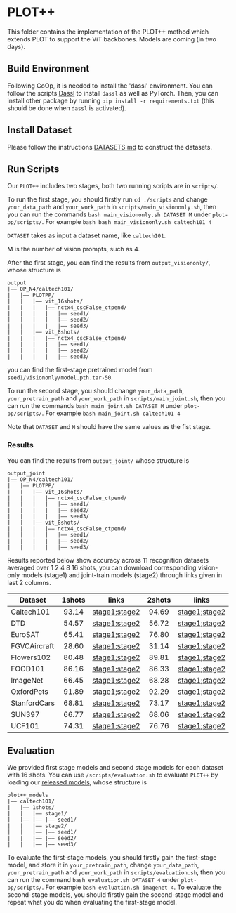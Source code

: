 # PLOT++
This folder contains the implementation of the PLOT++ method which extends PLOT to support the ViT backbones. Models are coming (in two days). 


## Build Environment
Following CoOp, it is needed to install the 'dassl' environment. You can follow the scripts [Dassl](https://github.com/KaiyangZhou/Dassl.pytorch#installation) to install `dassl` as well as PyTorch. Then, you can install other package by running `pip install -r requirements.txt` (this should be done when `dassl` is activated).


## Install Dataset
Please follow the instructions [DATASETS.md](https://github.com/KaiyangZhou/CoOp/blob/main/DATASETS.md) to construct the datasets.


## Run Scripts


Our `PLOT++` includes two stages, both two running scripts are in `scripts/`. 

To run the first stage, you should firstly run `cd ./scripts` and change `your_data_path` and `your_work_path` in `scripts/main_visiononly.sh`, then you can run the commands `bash main_visiononly.sh DATASET M` under `plot-pp/scripts/`. For example `bash bash main_visiononly.sh caltech101 4`

`DATASET` takes as input a dataset name, like `caltech101`. 

M is the number of vision prompts, such as 4.

After the first stage, you can find the results from `output_visiononly/`, whose structure is
```
output
|–– OP_N4/caltech101/
|   |–– PLOTPP/
|   |   |–– vit_16shots/
|   |   |   |–– nctx4_cscFalse_ctpend/
|   |   |   |   |–– seed1/
|   |   |   |   |–– seed2/
|   |   |   |   |–– seed3/
|   |   |–– vit_8shots/
|   |   |   |–– nctx4_cscFalse_ctpend/
|   |   |   |   |–– seed1/
|   |   |   |   |–– seed2/
|   |   |   |   |–– seed3/
```
you can find the first-stage pretrained model from `seed1/visiononly/model.pth.tar-50`.

To run the second stage, you should change `your_data_path`, `your_pretrain_path` and `your_work_path` in `scripts/main_joint.sh`, then you can run the commands `bash main_joint.sh DATASET M` under `plot-pp/scripts/`. For example `bash main_joint.sh caltech101 4`

Note that `DATASET` and `M` should have the same values as the fist stage.

### Results

You can find the results from `output_joint/` whose structure is

```
output_joint
|–– OP_N4/caltech101/
|   |–– PLOTPP/
|   |   |–– vit_16shots/
|   |   |   |–– nctx4_cscFalse_ctpend/
|   |   |   |   |–– seed1/
|   |   |   |   |–– seed2/
|   |   |   |   |–– seed3/
|   |   |–– vit_8shots/
|   |   |   |–– nctx4_cscFalse_ctpend/
|   |   |   |   |–– seed1/
|   |   |   |   |–– seed2/
|   |   |   |   |–– seed3/
```
Results reported below show accuracy across 11 recognition datasets averaged over 1 2 4 8 16 shots, you can download corresponding vision-only models (stage1) and joint-train models (stage2) through links given in last 2 columns.

| Dataset      | 1shots | links | 2shots | links | 4shots | links | 8shots | links | 16shots | links |
|------------  |:-----:|:-----:|:-----:|:-----:|:-----:|:-----:|:-----:|:-----:|:-----:|:-----:|
| Caltech101   | 93.14 | [stage1](https://mbzuaiac-my.sharepoint.com/:f:/g/personal/zhengqing_gao_mbzuai_ac_ae/EheavZiQsb9Fr8FwN5qhmBwBTrhnETrty5QiNENH7RV3ow?e=5x8GRG);[stage2](https://mbzuaiac-my.sharepoint.com/:f:/g/personal/zhengqing_gao_mbzuai_ac_ae/Eu3gXZ1wvcdDngL_dLfkvG4BA2fRru97wwEEp5b0pO64Ew?e=qDyUWH) | 94.69 | [stage1](https://mbzuaiac-my.sharepoint.com/:f:/g/personal/zhengqing_gao_mbzuai_ac_ae/EhPKLWorAKJPnQY1JsUuJT8B-ccm1yIojjsxMdVaNz1VEg?e=4YdPtX);[stage2](https://mbzuaiac-my.sharepoint.com/:f:/g/personal/zhengqing_gao_mbzuai_ac_ae/Ejey2xegxb5Plcfz3t3GWMkBrFby-o6AHJiRlygZgGt_4A?e=wG0Y53) | 95.13 | [stage1](https://mbzuaiac-my.sharepoint.com/:f:/g/personal/zhengqing_gao_mbzuai_ac_ae/Eh6jgvGXX6NPr4NNZuTdvJkB1yPSZiOGSy341IpoENv--Q?e=bx5GbP);[stage2](https://mbzuaiac-my.sharepoint.com/:f:/g/personal/zhengqing_gao_mbzuai_ac_ae/EhvqfRlSr0JPnsezIX35C1IBjeVI06HqgvJWZHcCPwDm6w?e=1RQNGY) | 95.51 | [stage1](https://mbzuaiac-my.sharepoint.com/:f:/g/personal/zhengqing_gao_mbzuai_ac_ae/El0HsCEnB3BGmLmrvy3yADIBQOOFyZpCHGBeKaL2jUDOaA?e=YvkjEK);[stage2](https://mbzuaiac-my.sharepoint.com/:f:/g/personal/zhengqing_gao_mbzuai_ac_ae/ErTfoBioVXBIqaetAU5lKooBVOa1zw7xQ8WibDvdc_60LQ?e=sRnoZe) | 96.04 | [stage1](https://mbzuaiac-my.sharepoint.com/:f:/g/personal/zhengqing_gao_mbzuai_ac_ae/EjWge1Nl37NDh--KDeG8uFoBlAphiVN_PQLuGzffgQZzIA?e=anVuDx);[stage2](https://mbzuaiac-my.sharepoint.com/:f:/g/personal/zhengqing_gao_mbzuai_ac_ae/EqG32ZFa5_BNm2dKzrp36ssBp6QJ1CR4mufqhlbhcX6Q_g?e=8WlDYY) |
| DTD          | 54.57 | [stage1](https://mbzuaiac-my.sharepoint.com/:f:/g/personal/zhengqing_gao_mbzuai_ac_ae/EnJgGyc5pQdFkjH3pMBrlloBY-sUxOf1v-ArfhizGWGIVA?e=2cT0F4);[stage2](https://mbzuaiac-my.sharepoint.com/:f:/g/personal/zhengqing_gao_mbzuai_ac_ae/Ekcztf1hWapFtDqimh-xw8gBjxR2HtpXFrj4PoUHzLuExA?e=ZgDXSa) | 56.72 | [stage1](https://mbzuaiac-my.sharepoint.com/:f:/g/personal/zhengqing_gao_mbzuai_ac_ae/Es5zpZXl0xlNkyMw0YYo5DwBhU7e30h2GzCkdVJprTJyGw?e=Y4f0TO);[stage2](https://mbzuaiac-my.sharepoint.com/:f:/g/personal/zhengqing_gao_mbzuai_ac_ae/EooMcLbtm-9JleAuqZkoFa8BaYZkvFarFj3uP8t1MzfTKA?e=vXe2w8) | 62.43 | [stage1](https://mbzuaiac-my.sharepoint.com/:f:/g/personal/zhengqing_gao_mbzuai_ac_ae/EoVMzallQYFMi4zq9z5NI3ABjQjtERV9bX5-hSPj340U8A?e=fsCPNU);[stage2](https://mbzuaiac-my.sharepoint.com/:f:/g/personal/zhengqing_gao_mbzuai_ac_ae/EnOLR276_VRGpYZnJ11fcuABw3CYykzNvNZti0_ZOlyXJg?e=FCjBqc) | 66.49 | [stage1](https://mbzuaiac-my.sharepoint.com/:f:/g/personal/zhengqing_gao_mbzuai_ac_ae/Es1MZMOZoutLjItdMLEcB54BVseOHKKOONKvKdoF2jtikg?e=Tjbx7S);[stage2](https://mbzuaiac-my.sharepoint.com/:f:/g/personal/zhengqing_gao_mbzuai_ac_ae/Egmit7nBzX5MtmdpmLSqNLUBaAliNfYf3JtNjhX7B3ujPQ?e=0h0dMV) | 71.43 | [stage1](https://mbzuaiac-my.sharepoint.com/:f:/g/personal/zhengqing_gao_mbzuai_ac_ae/EgqQ3azqX1RIicWy_-P8QPsBJXRPmOGQ5ecc6DiG3S6m3g?e=LNA5dg);[stage2](https://mbzuaiac-my.sharepoint.com/:f:/g/personal/zhengqing_gao_mbzuai_ac_ae/EjOnqhJxbklNskZ8PLXQs4YBork9WBsOXpaMwI3VO9KxEQ?e=r2jxUG) |
| EuroSAT      | 65.41 | [stage1](https://mbzuaiac-my.sharepoint.com/:f:/g/personal/zhengqing_gao_mbzuai_ac_ae/EkGLkzrGUW1GiMo65mB-XRgBoFr4E0L0HBeW8XvXefNMiQ?e=lRX5XY);[stage2](https://mbzuaiac-my.sharepoint.com/:f:/g/personal/zhengqing_gao_mbzuai_ac_ae/EopmWKfxAcRHne01pP2Wa7MBG-vXYKQkpiaEKfkBpYVGNw?e=m8GSry) | 76.80 | [stage1](https://mbzuaiac-my.sharepoint.com/:f:/g/personal/zhengqing_gao_mbzuai_ac_ae/EtKmyFqcnr9BnM1u2uOYWtsBK-zkwuj3vWYGpto50XPDSw?e=bUeumu);[stage2](https://mbzuaiac-my.sharepoint.com/:f:/g/personal/zhengqing_gao_mbzuai_ac_ae/EsxABlaNKBtNkr2tYgKAls8B4t5AjRqs06wGKsEo6QOg4Q?e=052dE9) | 83.21 | [stage1](https://mbzuaiac-my.sharepoint.com/:f:/g/personal/zhengqing_gao_mbzuai_ac_ae/EmjARwWZYmtPtYkf2XFFFz8BWFcxPUB1KsF4nnUY4Nikkw?e=xX2yP9);[stage2](https://mbzuaiac-my.sharepoint.com/:f:/g/personal/zhengqing_gao_mbzuai_ac_ae/EtC4O5gbM6FOhXKvBjr1FpkBbfR1HZnJeWsYgCSnn2G6Eg?e=rJshRt) | 88.37 | [stage1](https://mbzuaiac-my.sharepoint.com/:f:/g/personal/zhengqing_gao_mbzuai_ac_ae/EuMt5NPwXKpEp-pFTS1dt-IBR-0m0PWwrc2ORSb69NMeRg?e=zdd6nT);[stage2](https://mbzuaiac-my.sharepoint.com/:f:/g/personal/zhengqing_gao_mbzuai_ac_ae/EgtgnfYmJHZOpSSr5qBJSncBC-muEp_6ezFECJaKr6U6HQ?e=wxgPej) | 92.00 | [stage1](https://mbzuaiac-my.sharepoint.com/:f:/g/personal/zhengqing_gao_mbzuai_ac_ae/EvPPKX4YYTZLsogb6gRTfBYBZxpq9lIOsAD5DJhdrVIPUw?e=Twv4oz);[stage2](https://mbzuaiac-my.sharepoint.com/:f:/g/personal/zhengqing_gao_mbzuai_ac_ae/EpfCrIpsie9PoSHCyZDSOC4BX6Clgvf4KnxT5frmUdPKSw?e=74gdQ4) |
| FGVCAircraft | 28.60 | [stage1](https://mbzuaiac-my.sharepoint.com/:f:/g/personal/zhengqing_gao_mbzuai_ac_ae/EjLnD9GmlHRKhxVDryJ59oABXQD1i7_hU3lmjkhXgdqB-w?e=PvwiLc);[stage2](https://mbzuaiac-my.sharepoint.com/:f:/g/personal/zhengqing_gao_mbzuai_ac_ae/EpfkdWe4FT5LoW4nQWbNTrEB6wr7dUWP0SK5D43mPai-EA?e=ymGagD) | 31.14 | [stage1](https://mbzuaiac-my.sharepoint.com/:f:/g/personal/zhengqing_gao_mbzuai_ac_ae/EnpEFaV286hCgFSArDICsW4BKmNy6A3cLaJlTJAzo2Ivkw?e=YYMms0);[stage2](https://mbzuaiac-my.sharepoint.com/:f:/g/personal/zhengqing_gao_mbzuai_ac_ae/ErNhs9cqhvlLkBfzR9AYyVQBHmKd_T4VOvHaYSQgFE_lfA?e=XJi8A6) | 35.29 | [stage1](https://mbzuaiac-my.sharepoint.com/:f:/g/personal/zhengqing_gao_mbzuai_ac_ae/ElvKqaA4pXhAtyKH8DVmkEABu5IMrcDRNJYTLmc0SlbU9g?e=PEseD0);[stage2](https://mbzuaiac-my.sharepoint.com/:f:/g/personal/zhengqing_gao_mbzuai_ac_ae/ErJb0yNeygpNu2sQ2YaFywoB1_H5uoH_FMG0RYfsHVN67g?e=Vo8UKh) | 41.42 | [stage1](https://mbzuaiac-my.sharepoint.com/:f:/g/personal/zhengqing_gao_mbzuai_ac_ae/EvyvQ9qG5mFCmZwQ7PcJsgYBuutojsLjng8p_o9d3cDPNA?e=9ZzAs5);[stage2](https://mbzuaiac-my.sharepoint.com/:f:/g/personal/zhengqing_gao_mbzuai_ac_ae/EhWrjWptgdlEkFdydTy1HD4BRekvx8eGHBwNYf8OIse0hg?e=Pd5Q47) | 46.74 | [stage1](https://mbzuaiac-my.sharepoint.com/:f:/g/personal/zhengqing_gao_mbzuai_ac_ae/EmXXClthgRJAk3TlGB1yfIABgQRaPVTQEfEWIPY4tDQSBg?e=XPKZB1);[stage2](https://mbzuaiac-my.sharepoint.com/:f:/g/personal/zhengqing_gao_mbzuai_ac_ae/EobTql6TIuJKo6NTSxOn9gYBOwVvjtjqAJ5B5RbZBNpWkA?e=BPjvXW) |
| Flowers102   | 80.48 | [stage1](https://mbzuaiac-my.sharepoint.com/:f:/g/personal/zhengqing_gao_mbzuai_ac_ae/Ej8I48AedQVAmor-WPjawO0BuJlxlviYu2mMrmHNAdze-g?e=go9Lx7);[stage2](https://mbzuaiac-my.sharepoint.com/:f:/g/personal/zhengqing_gao_mbzuai_ac_ae/EpvvwZF4b39MpViCsIW8obYBem5cAeDDeN9MnW8GQxjKsw?e=sbeP1E) | 89.81 | [stage1](https://mbzuaiac-my.sharepoint.com/:f:/g/personal/zhengqing_gao_mbzuai_ac_ae/Eg0C9qVXI2JHqRtLxHFEQRgBvN9rWF0U93PCIthRClwX8w?e=R1CilC);[stage2](https://mbzuaiac-my.sharepoint.com/:f:/g/personal/zhengqing_gao_mbzuai_ac_ae/Ep993ztgrMRBhlMckrByosUBa9_7zFO5mH-2j0xm6dtnIA?e=cg1c6O) | 92.93 | [stage1](https://mbzuaiac-my.sharepoint.com/:f:/g/personal/zhengqing_gao_mbzuai_ac_ae/EuQkXGKeEw9CqwI5G50w5HsBhrxGFo_SxnAdmid1C5b6mw?e=UWHUSK);[stage2](https://mbzuaiac-my.sharepoint.com/:f:/g/personal/zhengqing_gao_mbzuai_ac_ae/Eje-NnJxkpJAt2ycaMTCsYEBVzLr9sOjBNASmktqaLm_qA?e=IL1JTr) | 95.44 | [stage1](https://mbzuaiac-my.sharepoint.com/:f:/g/personal/zhengqing_gao_mbzuai_ac_ae/ErjTer2AETFNi_LubPnRtSUBgmYnQOvzZ7FZTjC5AO90xA?e=SYBO2x);[stage2](https://mbzuaiac-my.sharepoint.com/:f:/g/personal/zhengqing_gao_mbzuai_ac_ae/EtkXtZ0iRHdIt10mr22x1nUBOz47zYzQMcr9gtwtNqT2cA?e=VsBC4N) | 97.56 | [stage1](https://mbzuaiac-my.sharepoint.com/:f:/g/personal/zhengqing_gao_mbzuai_ac_ae/Ellu7RQIViBMr6Pmv0osYz8BoFLugECBeDLq7ayQRhwi2g?e=7RkCeg);[stage2](https://mbzuaiac-my.sharepoint.com/:f:/g/personal/zhengqing_gao_mbzuai_ac_ae/EkCZovxStEJCrPY3DPc32HUBobXbTMZY1VIrzzGMM1DWrg?e=EaE1bI) |
| FOOD101      | 86.16 | [stage1](https://mbzuaiac-my.sharepoint.com/:f:/g/personal/zhengqing_gao_mbzuai_ac_ae/Emx5c3hdO-NEr-RXVy5j_awB-U5aDLnoEq7_IX0Huiksjw?e=Low4Az);[stage2](https://mbzuaiac-my.sharepoint.com/:f:/g/personal/zhengqing_gao_mbzuai_ac_ae/EtMsguqMM7VHlEgOPEhuW1EBdCsNclCTSCX5dJclJ1jWZw?e=MZpUVr) | 86.33 | [stage1](https://mbzuaiac-my.sharepoint.com/:f:/g/personal/zhengqing_gao_mbzuai_ac_ae/EobUjFGuH_NDpIa_T7QACLoBOsQcWYoyE5y9Cte8HPBQ_w?e=aNsbE7);[stage2](https://mbzuaiac-my.sharepoint.com/:f:/g/personal/zhengqing_gao_mbzuai_ac_ae/EnTDWXoeSYNOiLdZzXu_bkQBu2DDVcwYuW8slrZtdRR7Hg?e=D8Rq0X) | 86.46 | [stage1](https://mbzuaiac-my.sharepoint.com/:f:/g/personal/zhengqing_gao_mbzuai_ac_ae/EjNq-K_XXlhBouoWfxHz9vMB8EQ6b7T00wBCPUJml1cbRg?e=8mgHE2);[stage2](https://mbzuaiac-my.sharepoint.com/:f:/g/personal/zhengqing_gao_mbzuai_ac_ae/Er6F14PalNxJnNYFIGicLKgBaEDi6BA703w-z74DALpmIQ?e=MEY5Aj) | 86.58 | [stage1](https://mbzuaiac-my.sharepoint.com/:f:/g/personal/zhengqing_gao_mbzuai_ac_ae/EqDkliEX1stPiQEdR58gQ-MBoyCZOSvFp0kIom2RlW8ajw?e=t77HZJ);[stage2](https://mbzuaiac-my.sharepoint.com/:f:/g/personal/zhengqing_gao_mbzuai_ac_ae/Ep574-BZQ1BLi29ZE8ThTUEBFejUX8S5YVPDi5Dosciq8g?e=qSIgeF) | 87.11 | [stage1](https://mbzuaiac-my.sharepoint.com/:f:/g/personal/zhengqing_gao_mbzuai_ac_ae/ElgJT2qHsExGj_sSNyDP2PQBxyIFGVRfSLlKQjgsZCg2Yg?e=LRYacx);[stage2](https://mbzuaiac-my.sharepoint.com/:f:/g/personal/zhengqing_gao_mbzuai_ac_ae/EnmNa-a5yLxDqOzGvllVFwgBqr_mtRb1jpC3Vi2naJh8eQ?e=EoC8ze) |
| ImageNet     | 66.45 | [stage1](https://mbzuaiac-my.sharepoint.com/:f:/g/personal/zhengqing_gao_mbzuai_ac_ae/Eo2haM9Hr1pLsrSx3b1skboBR6TQ8tlpusOaGwC8EGTC4g?e=RjU3pV);[stage2](https://mbzuaiac-my.sharepoint.com/:f:/g/personal/zhengqing_gao_mbzuai_ac_ae/EqlUDuIq0KNGihIMh2e4B5oBl7X7ac9ZH7CSQBBGH0ZIxw?e=BK9vT5) | 68.28 | [stage1](https://mbzuaiac-my.sharepoint.com/:f:/g/personal/zhengqing_gao_mbzuai_ac_ae/Eho6wg0SODxKkPVdFo-IqXQBlXXJ-x2BaFztESDobWiFyA?e=31eomY);[stage2](https://mbzuaiac-my.sharepoint.com/:f:/g/personal/zhengqing_gao_mbzuai_ac_ae/Ekq0tX6dWV1Cg7gZ3yZqZ88Bj5SeQI-ycdX72v8CdQ34IA?e=upoOsy) | 70.40 | [stage1](https://mbzuaiac-my.sharepoint.com/:f:/g/personal/zhengqing_gao_mbzuai_ac_ae/EgOFphAOEOpHozynjKdEf5kB_jzgQzfd0wDMtQ72xB8V-g?e=q8pRFd);[stage2](https://mbzuaiac-my.sharepoint.com/:f:/g/personal/zhengqing_gao_mbzuai_ac_ae/ErpnQAVdca5KqHNXC_aMvfgB5sT1T2fHI0Jrb4HMsYnxwA?e=r0CQvJ) | 71.31 | [stage1](https://mbzuaiac-my.sharepoint.com/:f:/g/personal/zhengqing_gao_mbzuai_ac_ae/EnLZG1Po36JPtbuRXxapXj0BeE4yRSG_qY808I2qdklkUg?e=avxhQd);[stage2](https://mbzuaiac-my.sharepoint.com/:f:/g/personal/zhengqing_gao_mbzuai_ac_ae/EiO4N_UYYd9HrWYBjVmfMcoBEMQGYzCA5Ytvlo5j3qM70A?e=6Qs5fp) | 72.60 | [stage1](https://mbzuaiac-my.sharepoint.com/:f:/g/personal/zhengqing_gao_mbzuai_ac_ae/EjReptc2vrlImzmnAK0VMaoBWt5iZ_yxnewcnOjJLKcW9A?e=ejbBhl);[stage2](https://mbzuaiac-my.sharepoint.com/:f:/g/personal/zhengqing_gao_mbzuai_ac_ae/Evu8NZ8KvElEga2GXddR3SkBmRPSnAzFyDS61tBmzMUYyA?e=5n1z2l) |
| OxfordPets   | 91.89 | [stage1](https://mbzuaiac-my.sharepoint.com/:f:/g/personal/zhengqing_gao_mbzuai_ac_ae/Enwk3FwlgKdLvTkajEmOkv8Bo8Fgj6fbl96b5Ir1e_L-xQ?e=EMXbkd);[stage2](https://mbzuaiac-my.sharepoint.com/:f:/g/personal/zhengqing_gao_mbzuai_ac_ae/Ehs4N6nIhf9EpuvnZRP8S0gBFeFwIR-jK3LRZwAYitDFHw?e=coWvbi) | 92.29 | [stage1](https://mbzuaiac-my.sharepoint.com/:f:/g/personal/zhengqing_gao_mbzuai_ac_ae/Eux-e0Kb-4pJvcfKRuNN294BCawXmFKT3vTn7Szdz8v7sA?e=SG7hHf);[stage2](https://mbzuaiac-my.sharepoint.com/:f:/g/personal/zhengqing_gao_mbzuai_ac_ae/EsGfWclvsjZMm-e2q4r8QwoBAXy2J6cwiW3gCQrwRiccPA?e=JRhWgS) | 92.55 | [stage1](https://mbzuaiac-my.sharepoint.com/:f:/g/personal/zhengqing_gao_mbzuai_ac_ae/Er1uQssdQt9EhVHDLzh6hF0Be8FcbBYJzZUlpbUikx80SQ?e=wk4BgP);[stage2](https://mbzuaiac-my.sharepoint.com/:f:/g/personal/zhengqing_gao_mbzuai_ac_ae/EgGYTm6tuK5IgjSPjWm5dnIBNZnYL-GXsPJMKV0CpN3rQA?e=f9lROp) | 93.02 | [stage1](https://mbzuaiac-my.sharepoint.com/:f:/g/personal/zhengqing_gao_mbzuai_ac_ae/Esewz9GLtu1Iicax_b-KtdwB88DVttSxi2D4gyBMp1biSQ?e=rYgZAp);[stage2](https://mbzuaiac-my.sharepoint.com/:f:/g/personal/zhengqing_gao_mbzuai_ac_ae/ErD7Yjed3RVCvu-a9XIaiW8B5TVqSBDb1WUeBTjfqF9XxQ?e=zSWG1w) | 93.59 | [stage1](https://mbzuaiac-my.sharepoint.com/:f:/g/personal/zhengqing_gao_mbzuai_ac_ae/Ej3u3SH1DoROtTYmDoO09DABae56yefZjWlOcg7oZA4oeg?e=NuBgJk);[stage2](https://mbzuaiac-my.sharepoint.com/:f:/g/personal/zhengqing_gao_mbzuai_ac_ae/EuhlAz1GP1hIrc7KYfjjyhoBN7BFo0T0cAThTuQePw872Q?e=F2ZmQj) |
| StanfordCars | 68.81 | [stage1](https://mbzuaiac-my.sharepoint.com/:f:/g/personal/zhengqing_gao_mbzuai_ac_ae/EndVYEUcnRlDvQBW3jh7RRcBeVMgcmF3Rq1nFpo52rc3qA?e=TAguM8);[stage2](https://mbzuaiac-my.sharepoint.com/:f:/g/personal/zhengqing_gao_mbzuai_ac_ae/EgHpqSmLWf9Onc5kTxLKhzwBi5L1ba9eZbCexDBSLW27WA?e=AgEAqk) | 73.17 | [stage1](https://mbzuaiac-my.sharepoint.com/:f:/g/personal/zhengqing_gao_mbzuai_ac_ae/Etc0ioQeb41FtCslgANVbVYBdEGUQw0B3HiLQ4YDzNdqqw?e=374bYS);[stage2](https://mbzuaiac-my.sharepoint.com/:f:/g/personal/zhengqing_gao_mbzuai_ac_ae/EqMILcusqfJLtcVEDnnDL8wBZalMiZGGcB6664U7FxxCwQ?e=6tobBU) | 76.25 | [stage1](https://mbzuaiac-my.sharepoint.com/:f:/g/personal/zhengqing_gao_mbzuai_ac_ae/Eg7w6P3euq5Nvvm6JzmRBGYB_2SUo6RlF_bTBtbDy1oQzQ?e=F9oZTa);[stage2](https://mbzuaiac-my.sharepoint.com/:f:/g/personal/zhengqing_gao_mbzuai_ac_ae/EjL2HT9f3K9HndVY8Vlf34sBEpxbH8ddqZIRptTfJQVX4Q?e=LxVkgM) | 81.26 | [stage1](https://mbzuaiac-my.sharepoint.com/:f:/g/personal/zhengqing_gao_mbzuai_ac_ae/En-qP6tv61FCrb7wntWfW8QBS4iLMyNcnWuuJG57Mff-AQ?e=G8oi4A);[stage2](https://mbzuaiac-my.sharepoint.com/:f:/g/personal/zhengqing_gao_mbzuai_ac_ae/Eox217dfnDFPl1VX7LgX638BnvKDUQZsDNWL598l2KOZ6g?e=Hqi8Qu) | 84.55 | [stage1](https://mbzuaiac-my.sharepoint.com/:f:/g/personal/zhengqing_gao_mbzuai_ac_ae/EjXJfOnaKYZMoOUk8Qn1H0MBxN2dMuAHQc_QGewE3H5QUw?e=vyV4sp);[stage2](https://mbzuaiac-my.sharepoint.com/:f:/g/personal/zhengqing_gao_mbzuai_ac_ae/ElXRj5VJW79IuAk_6noCgpsBAE4VKK1kF7K_Z8LYXbFd6Q?e=wJY4ga) |
| SUN397       | 66.77 | [stage1](https://mbzuaiac-my.sharepoint.com/:f:/g/personal/zhengqing_gao_mbzuai_ac_ae/Eox7-PHkpS9Kj3At3F9kOIgBo55a6rlMztK0WVmb8AqH6Q?e=LsmjKU);[stage2](https://mbzuaiac-my.sharepoint.com/:f:/g/personal/zhengqing_gao_mbzuai_ac_ae/EkRj26hWy8ZJqr0XsQ0Pn3IB09Qsd762Dhw1M0dmosztnQ?e=ANIR8n) | 68.06 | [stage1](https://mbzuaiac-my.sharepoint.com/:f:/g/personal/zhengqing_gao_mbzuai_ac_ae/EirZulcM6NtIlXov02Nsr0gB_qFwH7QQAa4e7F7Gf3kYyg?e=xRVKVu);[stage2](https://mbzuaiac-my.sharepoint.com/:f:/g/personal/zhengqing_gao_mbzuai_ac_ae/EmGOkVw2QWhBujzLwWZ7-qsBYspdaQmch2ckT0MK0nnH4A?e=htuctW) | 71.73 | [stage1](https://mbzuaiac-my.sharepoint.com/:f:/g/personal/zhengqing_gao_mbzuai_ac_ae/Ej-_h7r1F29CleIBPQuITFMBwbg91gQ0e3y1mHYh8PFjvg?e=0Mc1IR);[stage2](https://mbzuaiac-my.sharepoint.com/:f:/g/personal/zhengqing_gao_mbzuai_ac_ae/EqE2REbBrHZHikp-g9nJU0kBStvrXWIHZvzudiXC56kggw?e=EEbIIv) | 73.93 | [stage1](https://mbzuaiac-my.sharepoint.com/:f:/g/personal/zhengqing_gao_mbzuai_ac_ae/EnG8rEdAfctFgcxAABKkTu0BtD-6gbBVgBOteTbV7jF0Ng?e=jbgdYg);[stage2](https://mbzuaiac-my.sharepoint.com/:f:/g/personal/zhengqing_gao_mbzuai_ac_ae/EiDjplhpNa5AvlIuKjuKC-UBHRbeMXhnBomRIMjT9zS8iw?e=YBB7vL) | 76.03 | [stage1](https://mbzuaiac-my.sharepoint.com/:f:/g/personal/zhengqing_gao_mbzuai_ac_ae/Euv47CP62nhGj9fOp4sfuogB_Ha8sp9EzVAQ0mFseAOakg?e=y62ZVp);[stage2](https://mbzuaiac-my.sharepoint.com/:f:/g/personal/zhengqing_gao_mbzuai_ac_ae/EvM4o7r0sJtGnjSOr7bDpfsByJhZvfggCyC6mTt8j5dYWg?e=UZD8GE) |
| UCF101       | 74.31 | [stage1](https://mbzuaiac-my.sharepoint.com/:f:/g/personal/zhengqing_gao_mbzuai_ac_ae/EuQBIPsyRl5Epyi91thplp8BXS5qF1l3DubH9sN9vOS_1g?e=N7zsSF);[stage2](https://mbzuaiac-my.sharepoint.com/:f:/g/personal/zhengqing_gao_mbzuai_ac_ae/Ejvmhd_Pj81AvszswfxYHeMBpq5uV17vlfge6lM2iH_0Tw?e=TPOz93) | 76.76 | [stage1](https://mbzuaiac-my.sharepoint.com/:f:/g/personal/zhengqing_gao_mbzuai_ac_ae/Ekj3_hs2t9BJmG-FQ8EjyT4BYnTAj0iJp7k5qtpanK48QQ?e=BB5FCt);[stage2](https://mbzuaiac-my.sharepoint.com/:f:/g/personal/zhengqing_gao_mbzuai_ac_ae/EpqAQvlPNtZErn7tGp_Yo78BrZ0FjUqblK5GwekU-PbC7g?e=0fe3tZ) | 79.76 | [stage1](https://mbzuaiac-my.sharepoint.com/:f:/g/personal/zhengqing_gao_mbzuai_ac_ae/El7mhpsQQsZMkTdqTYrKs6IBDChbLhLSMhQkYsBAalty1A?e=Muj1kh);[stage2](https://mbzuaiac-my.sharepoint.com/:f:/g/personal/zhengqing_gao_mbzuai_ac_ae/ErU_5p1bw6JOtrnBHb4Ku8ABrDAJDMtqwu2U3I0ouTqORw?e=Ekp3T8) | 82.80 | [stage1](https://mbzuaiac-my.sharepoint.com/:f:/g/personal/zhengqing_gao_mbzuai_ac_ae/EpgV8HYNO4dHh5B0f3kEPHsBKF8ZKCgzYFMLRy1HT4YAfQ?e=RZBzuV);[stage2](https://mbzuaiac-my.sharepoint.com/:f:/g/personal/zhengqing_gao_mbzuai_ac_ae/EozWJwtFDwxFj1V-gDM22d4BAz1WL9KDpIiA-Iv_NxW-HQ?e=2THhhJ) | 85.34 | [stage1](https://mbzuaiac-my.sharepoint.com/:f:/g/personal/zhengqing_gao_mbzuai_ac_ae/ErQiI63suyxHudd8ckE3sCoBNi-h2vCwPBjbdjCqZvSQfg?e=iJCvKn);[stage2](https://mbzuaiac-my.sharepoint.com/:f:/g/personal/zhengqing_gao_mbzuai_ac_ae/EmSXXPW8-iVHs1Ax-eAGKdkBc-OaBbplSg3cKVHFpcSWww?e=K9b2OV) |

## Evaluation


We provided first stage models and second stage models for each dataset with 16 shots. You can use `/scripts/evaluation.sh` to evaluate `PLOT++` by loading our [released models](https://mbzuaiac-my.sharepoint.com/:f:/g/personal/zhengqing_gao_mbzuai_ac_ae/Evwfz9JwqxZDuSEuSC6QSEwBMx_Old9XJ4zziZEXpwQnIw?e=s55Ezl), whose structure is

```
plot++_models
|–– caltech101/
|   |–– 1shots/
|   |   |–– stage1/
|   |–– |–– |–– seed1/
|   |   |–– stage2/
|   |   |–– |–– seed1/
|   |   |–– |–– seed2/
|   |   |–– |–– seed3/
```

To evaluate the first-stage models, you should firstly gain the first-stage model, and store it in `your_pretrain_path`, change `your_data_path`, `your_pretrain_path` and `your_work_path` in `scripts/evaluation.sh`, then you can run the command `bash evaluation.sh DATASET 4` under `plot-pp/scripts/`. For example `bash evaluation.sh imagenet 4`. To evaluate the second-stage models, you should firstly gain the second-stage model and repeat what you do when evaluating the first-stage model.
